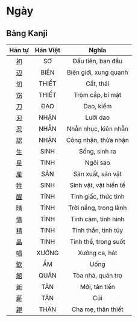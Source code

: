 <link href="styles.css" rel="stylesheet">

# Ngày

## Bảng Kanji

| Hán tự | Hán Việt | Nghĩa |
| :---: | :---: | :---: |
| [<span class="stroke-order">初</span>](https://www.tiengnhatdongian.com/kanji/giai-nghia-kanji-%E5%88%9D) | SƠ | Đầu tiên, ban đầu |
| [<span class="stroke-order">辺</span>](https://www.tiengnhatdongian.com/kanji/giai-nghia-kanji-%E8%BE%BA) | BIÊN | Biên giới, xung quanh |
| [<span class="stroke-order">切</span>](https://www.tiengnhatdongian.com/kanji/giai-nghia-kanji-%E5%88%87) | THIẾT | Cắt, thái |
| [<span class="stroke-order">窃</span>](https://www.tiengnhatdongian.com/kanji/giai-nghia-kanji-%E7%AA%83) | THIẾT | Trộm cắp, bí mật |
| [<span class="stroke-order">刀</span>](https://www.tiengnhatdongian.com/kanji/giai-nghia-kanji-%E5%88%80) | ĐAO | Dao, kiếm |
| [<span class="stroke-order">刃</span>](https://www.tiengnhatdongian.com/kanji/giai-nghia-kanji-%E5%88%83) | NHẬN | Lưỡi dao |
| [<span class="stroke-order">忍</span>](https://www.tiengnhatdongian.com/kanji/giai-nghia-kanji-%E5%BF%8D) | NHẪN | Nhẫn nhục, kiên nhẫn |
| [<span class="stroke-order">認</span>](https://www.tiengnhatdongian.com/kanji/giai-nghia-kanji-%E8%AA%8D) | NHẬN | Công nhận, thừa nhận |
| [<span class="stroke-order">生</span>](https://www.tiengnhatdongian.com/kanji/giai-nghia-kanji-%E7%94%9F) | SINH | Sống, sinh ra |
| [<span class="stroke-order">星</span>](https://www.tiengnhatdongian.com/kanji/giai-nghia-kanji-%E6%98%9F) | TINH | Ngôi sao |
| [<span class="stroke-order">産</span>](https://www.tiengnhatdongian.com/kanji/giai-nghia-kanji-%E7%94%A3) | SẢN | Sản xuất, sản vật |
| [<span class="stroke-order">牲</span>](https://www.tiengnhatdongian.com/kanji/giai-nghia-kanji-%E7%89%B2) | SINH | Sinh vật, vật hiến tế |
| [<span class="stroke-order">醒</span>](https://www.tiengnhatdongian.com/kanji/giai-nghia-kanji-%E9%86%92) | TỈNH | Tỉnh giấc, thức tỉnh |
| [<span class="stroke-order">晴</span>](https://www.tiengnhatdongian.com/kanji/giai-nghia-kanji-%E6%99%B4) | TÌNH | Trời nắng, trong lành |
| [<span class="stroke-order">情</span>](https://www.tiengnhatdongian.com/kanji/giai-nghia-kanji-%E6%83%85) | TÌNH | Tình cảm, tình hình |
| [<span class="stroke-order">精</span>](https://www.tiengnhatdongian.com/kanji/giai-nghia-kanji-%E7%B2%BE) | TINH | Tinh thần, tinh túy |
| [<span class="stroke-order">晶</span>](https://www.tiengnhatdongian.com/kanji/giai-nghia-kanji-%E6%99%B6) | TINH | Tinh thể, trong suốt |
| [<span class="stroke-order">唱</span>](https://www.tiengnhatdongian.com/kanji/giai-nghia-kanji-%E5%94%B1) | XƯỚNG | Xướng ca, hát |
| [<span class="stroke-order">飲</span>](https://www.tiengnhatdongian.com/kanji/giai-nghia-kanji-%E9%A3%B2) | ẨM | Uống |
| [<span class="stroke-order">館</span>](https://www.tiengnhatdongian.com/kanji/giai-nghia-kanji-%E9%A4%A8) | QUÁN | Tòa nhà, quán trọ |
| [<span class="stroke-order">新</span>](https://www.tiengnhatdongian.com/kanji/giai-nghia-kanji-%E6%96%B0) | TÂN | Mới, tân tiến |
| [<span class="stroke-order">薪</span>](https://www.tiengnhatdongian.com/kanji/giai-nghia-kanji-%E8%96%AA) | TÂN | Củi |
| [<span class="stroke-order">親</span>](https://www.tiengnhatdongian.com/kanji/giai-nghia-kanji-%E8%A6%AA) | THÂN | Cha mẹ, thân thiết |

